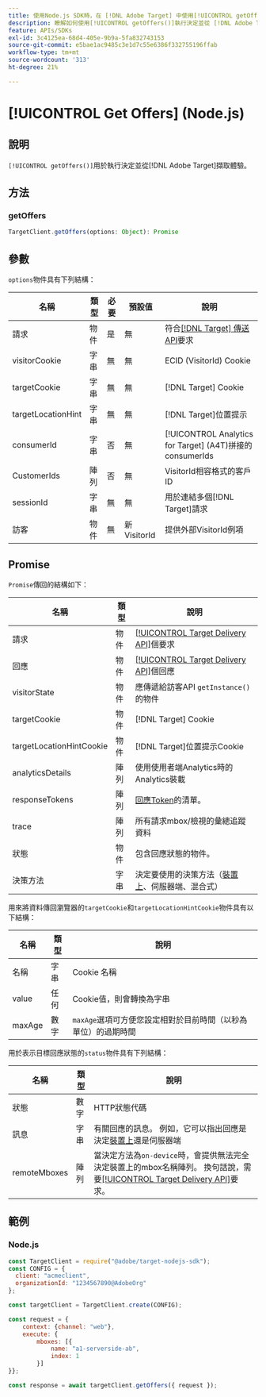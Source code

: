 ```yaml
---
title: 使用Node.js SDK時，在 [!DNL Adobe Target] 中使用[!UICONTROL getOffers()]
description: 瞭解如何使用[!UICONTROL getOffers()]執行決定並從 [!DNL Adobe Target]擷取體驗。
feature: APIs/SDKs
exl-id: 3c4125ea-68d4-405e-9b9a-5fa832743153
source-git-commit: e5bae1ac9485c3e1d7c55e6386f332755196ffab
workflow-type: tm+mt
source-wordcount: '313'
ht-degree: 21%

---
```


# [!UICONTROL Get Offers] (Node.js)

## 說明

`[!UICONTROL getOffers()]`用於執行決定並從[!DNL Adobe Target]擷取體驗。


## 方法

### getOffers

```js {line-numbers="true"}
TargetClient.getOffers(options: Object): Promise
```

## 參數

`options`物件具有下列結構：

| 名稱 | 類型 | 必要 | 預設值 | 說明 |
| --- |--- | --- | --- | --- |
| 請求 | 物件 | 是 | 無 | 符合[[!DNL Target] 傳送API](/help/dev/implement/delivery-api/overview.md)要求 |
| visitorCookie | 字串 | 無 | 無 | ECID (VisitorId) Cookie |
| targetCookie | 字串 | 無 | 無 | [!DNL Target] Cookie |
| targetLocationHint | 字串 | 無 | 無 | [!DNL Target]位置提示 |
| consumerId | 字串 | 否 | 無 | [!UICONTROL Analytics for Target] (A4T)拼接的consumerIds |
| CustomerIds | 陣列 | 否 | 無 | VisitorId相容格式的客戶ID |
| sessionId | 字串 | 無 | 無 | 用於連結多個[!DNL Target]請求 |
| 訪客 | 物件 | 無 | 新VisitorId | 提供外部VisitorId例項 |

## Promise

`Promise`傳回的結構如下：

| 名稱 | 類型 | 說明 |
| --- | --- | --- |
| 請求 | 物件 | [[!UICONTROL Target Delivery API]](/help/dev/implement/delivery-api/overview.md)個要求 |
| 回應 | 物件 | [[!UICONTROL Target Delivery API]](/help/dev/implement/delivery-api/overview.md)個回應 |
| visitorState | 物件 | 應傳遞給訪客API `getInstance()`的物件 |
| targetCookie | 物件 | [!DNL Target] Cookie |
| targetLocationHintCookie | 物件 | [!DNL Target]位置提示Cookie |
| analyticsDetails | 陣列 | 使用使用者端Analytics時的Analytics裝載 |
| responseTokens | 陣列 | [回應Token](https://experienceleague.adobe.com/docs/target/using/administer/response-tokens.html?lang=zh-Hant&)的清單。 |
| trace | 陣列 | 所有請求mbox/檢視的彙總追蹤資料 |
| 狀態 | 物件 | 包含回應狀態的物件。 |
| 決策方法 | 字串 | 決定要使用的決策方法（[裝置上](/help/dev/implement/server-side/sdk-guides/on-device-decisioning/overview.md)、伺服器端、混合式） |

用來將資料傳回瀏覽器的`targetCookie`和`targetLocationHintCookie`物件具有以下結構：

| 名稱 | 類型 | 說明 |
| --- | --- | --- |
| 名稱 | 字串 | Cookie 名稱 |
| value | 任何 | Cookie值，則會轉換為字串 |
| maxAge | 數字 | `maxAge`選項可方便您設定相對於目前時間（以秒為單位）的過期時間 |

用於表示目標回應狀態的`status`物件具有下列結構：

| 名稱 | 類型 | 說明 |
| --- | --- | --- |
| 狀態 | 數字 | HTTP狀態代碼 |
| 訊息 | 字串 | 有關回應的訊息。 例如，它可以指出回應是決定[裝置上](/help/dev/implement/server-side/sdk-guides/on-device-decisioning/overview.md)還是伺服器端 |
| remoteMboxes | 陣列 | 當決定方法為`on-device`時，會提供無法完全決定裝置上的mbox名稱陣列。 換句話說，需要[[!UICONTROL Target Delivery API]](/help/dev/implement/delivery-api/overview.md)要求。 |

## 範例

### Node.js

```js {line-numbers="true"}
const TargetClient = require("@adobe/target-nodejs-sdk");
const CONFIG = {
  client: "acmeclient",
  organizationId: "1234567890@AdobeOrg"
};

const targetClient = TargetClient.create(CONFIG);

const request = {
    context: {channel: "web"},
    execute: {
        mboxes: [{
            name: "a1-serverside-ab",
            index: 1
        }]
}};

const response = await targetClient.getOffers({ request });
```
